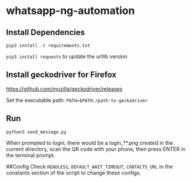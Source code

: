 # whatsapp-ng-automation

## Install Dependencies
`pip3 install -r requirements.txt`

`pip3 install requests` to update the urllib version

## Install geckodriver for Firefox
https://github.com/mozilla/geckodriver/releases

Set the executable path: `PATH=$PATH:/path-to-geckodriver`


## Run
`python3 send_message.py`

When prompted to login, there would be a login_**.png created in the current directory, scan the QR code with your phone, then press ENTER in the terminal prompt.

##Config
Check `HEADLESS`, `DEFAULT_WAIT_TIMEOUT`, `CONTACTS_URL` in the constants section of the script to change these configs.
